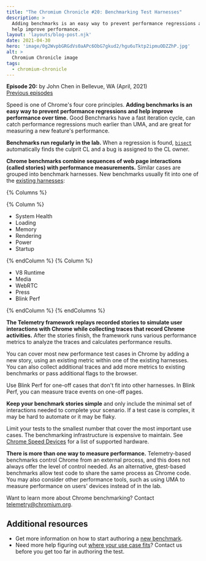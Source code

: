 ```yaml
---
title: "The Chromium Chronicle #20: Benchmarking Test Harnesses"
description: >
  Adding benchmarks is an easy way to prevent performance regressions and
  help improve performance.
layout: 'layouts/blog-post.njk'
date: 2021-04-30
hero: 'image/0g2WvpbGRGdVs0aAPc6ObG7gkud2/hgu6uTktp2ipmuODZZhP.jpg'
alt: >
  Chromium Chronicle image
tags:
  - chromium-chronicle
---
```


**Episode 20:** by John Chen in Bellevue, WA (April, 2021)<br>
[Previous episodes](/tags/chromium-chronicle/)

Speed is one of Chrome's four core principles. **Adding benchmarks is an
easy way to prevent performance regressions and help improve performance
over time.** Good Benchmarks have a fast iteration cycle, can catch
performance regressions much earlier than UMA, and are great for measuring
a new feature's performance.

**Benchmarks run regularly in the lab.** When a regression is found, [`bisect`][bisect]
automatically finds the culprit CL and a bug is assigned to the CL owner.

**Chrome benchmarks combine sequences of web page interactions (called
stories) with performance measurements.** Similar cases are grouped into
benchmark harnesses. New benchmarks usually fit into one of the
[existing harnesses](http://bit.ly/chrome-benchmark-harnesses):

{% Columns %}

{% Column %}

* System Health
* Loading
* Memory
* Rendering
* Power
* Startup

{% endColumn %}
{% Column %}

* V8 Runtime
* Media
* WebRTC
* Press
* Blink Perf

{% endColumn %}
{% endColumns %}

**The Telemetry framework replays recorded stories to simulate user
interactions with Chrome while collecting traces that record Chrome
activities.** After the stories finish, the framework runs various performance
metrics to analyze the traces and calculates performance results.

You can cover most new performance test cases in Chrome by adding a new story,
using an existing metric within one of the existing harnesses. You can also
collect additional traces and add more metrics to existing benchmarks or pass
additional flags to the browser.

Use Blink Perf for one-off cases that don't fit into other harnesses. In
Blink Perf, you can measure trace events on one-off pages.

**Keep your benchmark stories simple** and only include the minimal set of
interactions needed to complete your scenario. If a test case is complex, it
may be hard to automate or it may be flaky.

Limit your tests to the smallest number that cover the most important use
cases. The benchmarking infrastructure is expensive to maintain. See
[Chrome Speed Devices][chrome-speed-devices] for a list of supported hardware.

**There is more than one way to measure performance.** Telemetry-based
benchmarks control Chrome from an external process, and this does not always
offer the level of control needed. As an alternative, gtest-based benchmarks
allow test code to share the same process as Chrome code. You may also
consider other performance tools, such as using UMA to measure performance
on users' devices instead of in the lab.

Want to learn more about Chrome benchmarking? Contact telemetry@chromium.org.

## Additional resources

* Get more information on how to start authoring a [new benchmark][new-bmp].
* Need more help figuring out [where your use case fits][cr-bm]? Contact us
  before you get too far in authoring the test.

[chrome-speed-devices]: https://chromium.googlesource.com/chromium/src/+/HEAD/docs/speed/perf_lab_platforms.md
[new-bmp]: https://docs.google.com/document/d/1ni2MIeVnlH4bTj4yvEDMVNxgL73PqK_O9_NUm3NW3BA
[cr-bm]: https://groups.google.com/a/chromium.org/g/telemetry
[bisect]: https://chromium.googlesource.com/chromium/src/+/HEAD/docs/speed/bisects.md
